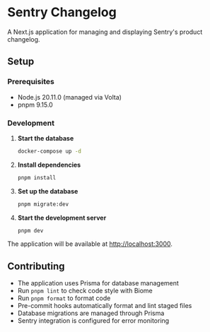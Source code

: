 # Sentry Changelog

A Next.js application for managing and displaying Sentry's product changelog.

## Setup

### Prerequisites

- Node.js 20.11.0 (managed via Volta)
- pnpm 9.15.0

### Development

1. **Start the database**

   ```bash
   docker-compose up -d
   ```

2. **Install dependencies**

   ```bash
   pnpm install
   ```

3. **Set up the database**

   ```bash
   pnpm migrate:dev
   ```

4. **Start the development server**

   ```bash
   pnpm dev
   ```

The application will be available at [http://localhost:3000](http://localhost:3000).

## Contributing

- The application uses Prisma for database management
- Run `pnpm lint` to check code style with Biome
- Run `pnpm format` to format code
- Pre-commit hooks automatically format and lint staged files
- Database migrations are managed through Prisma
- Sentry integration is configured for error monitoring
